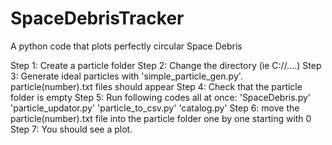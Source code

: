 # SpaceDebrisTracker
A python code that plots perfectly circular Space Debris 

Step 1: Create a particle folder
Step 2: Change the directory (ie C://....)
Step 3: Generate ideal particles with 'simple_particle_gen.py'. particle(number).txt files should appear
Step 4: Check that the particle folder is empty
Step 5: Run following codes all at once: 
        'SpaceDebris.py' 'particle_updator.py' 'particle_to_csv.py' 'catalog.py'
Step 6: move the particle(number).txt file into the particle folder one by one starting with 0
Step 7: You should see a plot.
